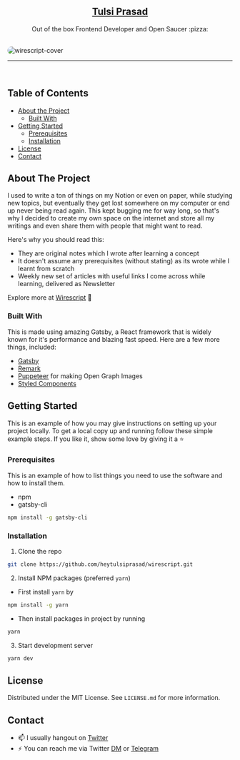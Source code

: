 <p align="center">
  <a href="https://wirescript.co">
    <h2 align="center">Tulsi Prasad</h2>
  </a>
</p> 
<p align="center">Out of the box Frontend Developer and Open Saucer :pizza:</p>

<br/>

<img style="border-radius: 10px" src="https://i.imgur.com/XTZZHD3.png" alt="wirescript-cover">

<br />
<hr>
<br />

<!-- TABLE OF CONTENTS -->

## Table of Contents

- [About the Project](#about-the-project)
  - [Built With](#built-with)
- [Getting Started](#getting-started)
  - [Prerequisites](#prerequisites)
  - [Installation](#installation)
- [License](#license)
- [Contact](#contact)

<!-- ABOUT THE PROJECT -->

## About The Project

I used to write a ton of things on my Notion or even on paper, while studying new topics, but eventually they get lost somewhere on my computer or end up never being read again. This kept bugging me for way long, so that's why I decided to create my own space
on the internet and store all my writings and even share them with people that might want to read.

Here's why you should read this:

- They are original notes which I wrote after learning a concept
- It doesn't assume any prerequisites (without stating) as its wrote while I learnt from scratch
- Weekly new set of articles with useful links I come across while learning, delivered as Newsletter

Explore more at [Wirescript](https://wirescript.tech) :tada:

### Built With

This is made using amazing Gatsby, a React framework that is widely known for it's performance and blazing fast speed.
Here are a few more things, included:

- [Gatsby](https://www.gatsbyjs.com/)
- [Remark](https://remark.js.org/)
- [Puppeteer](https://pptr.dev/) for making Open Graph Images
- [Styled Components](https://styled-components.com/)

<!-- GETTING STARTED -->

## Getting Started

This is an example of how you may give instructions on setting up your project locally. To get a local copy up and running follow these simple example steps. If you like it, show some love by giving it a :star:

### Prerequisites

This is an example of how to list things you need to use the software and how to install them.

- npm
- gatsby-cli

```sh
npm install -g gatsby-cli
```

### Installation

1. Clone the repo

```sh
git clone https://github.com/heytulsiprasad/wirescript.git
```

2. Install NPM packages (preferred `yarn`)

- First install `yarn` by

```sh
npm install -g yarn
```

- Then install packages in project by running

```sh
yarn
```

3. Start development server

```sh
yarn dev
```

<!-- LICENSE -->

## License

Distributed under the MIT License. See `LICENSE.md` for more information.

<!-- CONTACT -->

## Contact

- 📫 I usually hangout on [Twitter](https://twitter.com/heytulsiprasad)
- ⚡ You can reach me via Twitter [DM](https://twitter.com/heytulsiprasad) or [Telegram](https://t.me/heytulsiprasad)
